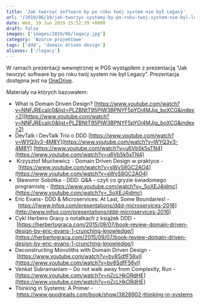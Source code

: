 ```yaml
---
title: 'Jak tworzyć software by po roku twój system nie był Legacy'
url: '/2019/06/19/jak-tworzyc-systemy-by-po-roku-twoj-system-nie-byl-legacy/'
date: Wed, 19 Jun 2019 15:52:39 +0000
draft: false
images: ['images/2019/06/legacy.jpg']
category: 'Wzorce projektowe'
tags: ['ddd', 'domain driven design']
aliases: ['/legacy']
---
```


W ramach prezentacji wewnętrznej w PGS wystąpiłem z prezentacją “Jak tworzyć software by po roku twój system nie był Legacy”. Prezentacja dostępna jest na [OneDrive](https://1drv.ms/p/s!AjEySs0anBSPg6ZKE9S4Jr1V_TZZrg).

Materiały na których bazowałem:

 *   What is Domain Driven Design? [https://www.youtube.com/watch?v=NNFJREcalc0&list=PLZBNtT95PIW3BPNYF5pYOi4MJjg_boXCG&index=2](https://www.youtube.com/watch?v=NNFJREcalc0&list=PLZBNtT95PIW3BPNYF5pYOi4MJjg_boXCG&index=2)
 *   DevTalk i DevTalk Trio o DDD [https://www.youtube.com/watch?v=WYQ3v3-4M8Y](https://www.youtube.com/watch?v=WYQ3v3-4M8Y) [https://www.youtube.com/watch?v=u6Vb5k5sTN4](https://www.youtube.com/watch?v=u6Vb5k5sTN4)
 *    Krzysztof Muchewicz - Domain Driven Design w praktyce -  [https://www.youtube.com/watch?v=sWvS8GC2AO4](https://www.youtube.com/watch?v=sWvS8GC2AO4)
 *    Sławomir Sobótka - DDD: Q&A - czyli co gryzie świadomego programistę - [https://www.youtube.com/watch?v=_5oXEJ4jdmc](https://www.youtube.com/watch?v=_5oXEJ4jdmc)
 *   Eric Evans- DDD & Microservices: At Last, Some Boundaries! -  [https://](https://www.infoq.com/presentations/ddd-microservices-2016)[www.infoq.com/presentations/ddd-microservices-2016](http://www.infoq.com/presentations/ddd-microservices-2016)
 *   Cykl Herbero Gracy o notatkach z książek DDD - [https://herbertograca.com/2015/09/07/book-review-domain-driven-design-by-eric-evans-1-crunching-knowledge/](https://herbertograca.com/2015/09/07/book-review-domain-driven-design-by-eric-evans-1-crunching-knowledge/)
 *   Deconstructing Monoliths with Domain Driven Design - [https://www.youtube.com/watch?v=by8SdfF56vI](https://www.youtube.com/watch?v=by8SdfF56vI)
 *   Venkat Subramaniam – Do not walk away from Complexity, Run - [https://www.youtube.com/watch?v=nZcLHkORdHE](https://www.youtube.com/watch?v=nZcLHkORdHE)
 *   Thinking in Systems: A Primer - https://www.goodreads.com/book/show/3828902-thinking-in-systems
